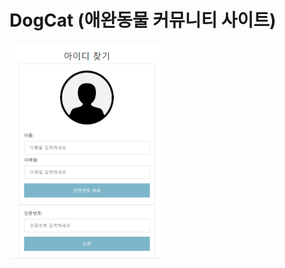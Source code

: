 # DogCat (애완동물 커뮤니티 사이트)

![image](https://github.com/Lateaksoo/Dogcat/blob/master/README_Image/1.png)
